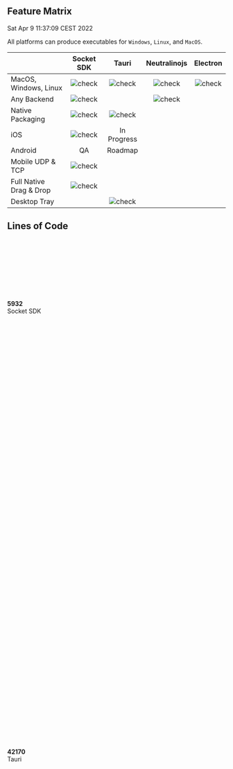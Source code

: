 ## Feature Matrix
<time>Sat Apr  9 11:37:09 CEST 2022</time>

All platforms can produce executables for `Windows`, `Linux`, and `MacOS`.

|                         | Socket SDK                            | Tauri                                 | Neutralinojs                           | Electron |
| :---                    | :---:                                 | :---:                                 | :---:                                 | :---:    |
| MacOS, Windows, Linux   | ![check](/images/icons/checkmark.svg) | ![check](/images/icons/checkmark.svg) | ![check](/images/icons/checkmark.svg) | ![check](/images/icons/checkmark.svg) |
| Any Backend             | ![check](/images/icons/checkmark.svg) |                                       | ![check](/images/icons/checkmark.svg) |          |
| Native Packaging        | ![check](/images/icons/checkmark.svg) | ![check](/images/icons/checkmark.svg) |                                       | |
| iOS                     | ![check](/images/icons/checkmark.svg) | In Progress                           |                                       | |
| Android                 | QA | Roadmap                               |                                       | |
| Mobile UDP & TCP        | ![check](/images/icons/checkmark.svg) |                                       |                                       | |
| Full Native Drag & Drop | ![check](/images/icons/checkmark.svg) |                                       |                                       | |
| Desktop Tray            |                                       | ![check](/images/icons/checkmark.svg) |                                       | |

## Lines of Code

<div class="complexity">
  <div><div style="height: 3.603472260188678%;"></div><b>5932</b><br/>Socket SDK</div>
  <div><div style="height: 25.61672710926442%;"></div><b>42170</b><br/>Tauri</div>
  <div><div style="height: 100%;"></div><b>164619</b><br/>Neutralinojs</div>
  <div><div style="height: 86.64552694403442%;"></div><b>142635</b><br/>Electron</div>
</div>

### Socket SDK
<time>Sat Mar 26 13:54:19 CET 2022</time>

```
cloc ./src/*.cc ./src/*.hh
```

|Language    |files|blank  |comment|  code|
|:---        | ---:|   ---:|   ---:|  ---:|
|C/C++ Header|    9|    919|    391|  4179|
|C++         |    5|    478|    166|  1753|
|*SUM*       | *14*| *1397*|  *557*|*5932*|

### Neutralinojs
<time>Sat Mar 26 13:54:19 CET 2022</time>

```
cloc *.cpp *.h spec server api auth bin lib
```

|Language         |files        |blank          |comment        |          code|
|:---             |         ---:|           ---:|           ---:|          ---:|
|C/C++ Header     |          699|          29484|          53091|        130710|
|C++              |          110|           4347|           2097|         26756|
|JSON             |            6|              0|              0|          2125|
|JavaScript       |           17|            192|             23|          1901|
|Perl             |            6|            233|            174|          1869|
|make             |            3|             12|              1|           701|
|Objective-C++    |            1|             64|             15|           267|
|m4               |            1|             31|              0|           213|
|HTML             |            2|              0|              0|            32|
|Bourne Shell     |            1|             10|             14|            31|
|CSS              |            1|              2|              0|            12|
|CMake            |            1|              0|              0|             2|
|*SUM*            |        *848*|        *34375*|        *55415*|      *164619*|

### Tauri
<time>Sat Apr  9 15:35:27 CEST 2022</time>

```
cloc core tooling
```

|Language          |files        |blank          |comment        |         code|
|:---              |         ---:|           ---:|           ---:|         ---:|
|Rust              |          163|           4142|           6656|        29883|
|JSON              |           33|              1|              0|         3350|
|Markdown          |           41|            898|             11|         3127|
|TypeScript        |           27|            320|           1864|         2400|
|JavaScript        |           25|            169|            157|         1232|
|TOML              |           21|             85|              1|          819|
|Bourne Again Shell|            3|             62|             52|          398|
|WiX source        |            1|             30|              7|          239|
|HTML              |            8|             17|              0|          228|
|YAML              |            6|             21|              2|          213|
|XML               |            3|              0|              5|          149|
|CSS               |            2|             11|              0|           64|
|PowerShell        |            2|              6|             11|           34|
|Bourne Shell      |            2|              3|              4|           17|
|Svelte            |            1|              4|              0|           14|
|Standard ML       |            3|              0|              0|            3|
|*SUM*             |        *341*|         *5769*|         *8770*|      *42170*|

### Electron
<time>Sat Mar 26 13:54:19 CET 2022</time>

```
cloc *.json lib spec spec-main shell patches typings
```

|Language         |files        |blank          |comment        |          code|
|:---             |         ---:|           ---:|           ---:|          ---:|
|C++              |          343|          11586|           5160|         56956|
|TypeScript       |          161|           4839|           1673|         33288|
|C/C++ Header     |          359|           5686|           3432|         18232|
|diff             |          184|           1758|           7074|         11688|
|Objective-C++    |           55|           1951|           1040|          8880|
|JavaScript       |          184|           1109|            287|          6958|
|HTML             |          174|            328|              9|          4346|
|JSON             |           69|             23|              0|          1386|
|XML              |            7|              0|              8|           342|
|Markdown         |            3|             34|              0|           116|
|YAML             |            2|              1|             11|           116|
|Bourne Shell     |            1|             16|              5|           106|
|IDL              |            2|             11|              0|            75|
|Windows Rc File  |            1|             20|             28|            59|
|Mojo             |            1|             17|             10|            56|
|Python           |            2|              0|              0|            23|
|CSS              |            3|              0|              0|             7|
|CoffeeScript     |            1|              0|              0|             1|
|*SUM*            |       *1552*|        *27379*|        *18737*|      *142635*|
